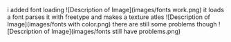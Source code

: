 i added font loading
![Description of Image](images/fonts work.png)
it loads a font parses it with freetype and makes a texture atles
![Description of Image](images/fonts with color.png)
there are still some problems though
![Description of Image](images/fonts still have problems.png)
